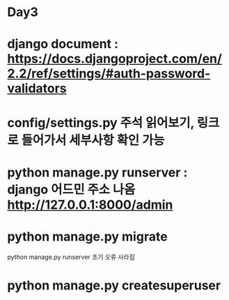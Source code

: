 
# Day3

# django document : https://docs.djangoproject.com/en/2.2/ref/settings/#auth-password-validators

# config/settings.py 주석 읽어보기, 링크로 들어가서 세부사항 확인 가능

# python manage.py runserver : django 어드민 주소 나옴 http://127.0.0.1:8000/admin

# python manage.py migrate
python manage.py runserver 초기 오류 사라짐

# python manage.py createsuperuser
